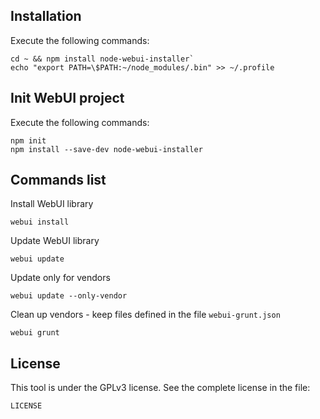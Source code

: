## Installation

Execute the following commands:

    cd ~ && npm install node-webui-installer`
    echo "export PATH=\$PATH:~/node_modules/.bin" >> ~/.profile

## Init WebUI project

Execute the following commands:

    npm init
    npm install --save-dev node-webui-installer

## Commands list

Install WebUI library

    webui install

Update WebUI library

    webui update

Update only for vendors

    webui update --only-vendor

Clean up vendors - keep files defined in the file `webui-grunt.json`

    webui grunt

## License

This tool is under the GPLv3 license. See the complete license in the file:

    LICENSE

